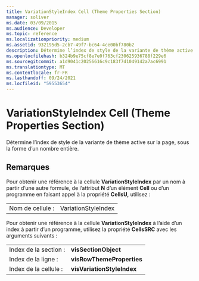 ```yaml
---
title: VariationStyleIndex Cell (Theme Properties Section)
manager: soliver
ms.date: 03/09/2015
ms.audience: Developer
ms.topic: reference
ms.localizationpriority: medium
ms.assetid: 932195d5-2cb7-49f7-bc64-4ce00bf780b2
description: Détermine l’index de style de la variante de thème active sur la page, sous la forme d’un nombre entière.
ms.openlocfilehash: b324b9e75cf8e7e0f763cf230625936788f229e6
ms.sourcegitcommit: a1d9041c20256616c9c183f7d1049142a7ac6991
ms.translationtype: MT
ms.contentlocale: fr-FR
ms.lasthandoff: 09/24/2021
ms.locfileid: "59553654"
---
```

# <a name="variationstyleindex-cell-theme-properties-section"></a>VariationStyleIndex Cell (Theme Properties Section)

Détermine l’index de style de la variante de thème active sur la page, sous la forme d’un nombre entière.
  
## <a name="remarks"></a>Remarques

Pour obtenir une référence à la cellule **VariationStyleIndex** par un nom à partir d’une autre formule, de l’attribut **N** d’un élément **Cell** ou d’un programme en faisant appel à la propriété **CellsU,** utilisez : 
  
|||
|:-----|:-----|
| Nom de cellule :  <br/> | VariationStyleIndex  <br/> |
   
Pour obtenir une référence à la cellule **VariationStyleIndex** à l’aide d’un index à partir d’un programme, utilisez la propriété **CellsSRC** avec les arguments suivants : 
  
|||
|:-----|:-----|
| Index de la section :  <br/> |**visSectionObject** <br/> |
| Index de la ligne :  <br/> |**visRowThemeProperties** <br/> |
| Index de la cellule :  <br/> |**visVariationStyleIndex** <br/> |
   

